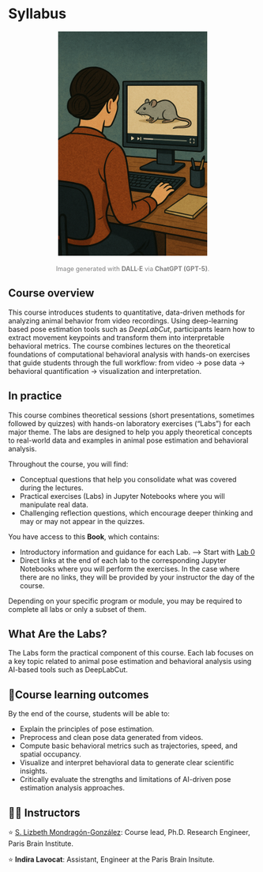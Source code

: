 # Syllabus

<p style="text-align:center;">
  <img src="assets/illustrations/syllabus-cover.png"
       alt="Course cover illustration"
       style="width:60%; height:auto; display:block; margin:0 auto;">
  <br>
  <span style="color:gray; font-size:0.9em;">
    Image generated with <strong>DALL·E</strong> via <strong>ChatGPT&nbsp;(GPT-5)</strong>.
  </span>
</p>

## Course overview 

This course introduces students to quantitative, data-driven methods for analyzing animal behavior from video recordings. Using deep-learning based pose estimation tools such as *DeepLabCut*, participants learn how to extract movement keypoints and transform them into interpretable behavioral metrics. The course combines lectures on the theoretical foundations of computational behavioral analysis with hands-on exercises that guide students through the full workflow: from video → pose data → behavioral quantification → visualization and interpretation.

## In practice

This course combines theoretical sessions (short presentations, sometimes followed by quizzes) with hands-on laboratory exercises (“Labs”) for each major theme.
The labs are designed to help you apply theoretical concepts to real-world data and examples in animal pose estimation and behavioral analysis.

Throughout the course, you will find:

- Conceptual questions that help you consolidate what was covered during the lectures.
- Practical exercises (Labs) in Jupyter Notebooks where you will manipulate real data.
- Challenging reflection questions, which encourage deeper thinking and may or may not appear in the quizzes.

You have access to this **Book**, which contains:

- Introductory information and guidance for each Lab. --> Start with [Lab 0](labs/0_prerequisites)
- Direct links at the end of each lab to the corresponding Jupyter Notebooks where you will perform the exercises. In the case where there are no links, they will be provided by your instructor the day of the course.

Depending on your specific program or module, you may be required to complete all labs or only a subset of them.

## What Are the Labs?

The Labs form the practical component of this course.
Each lab focuses on a key topic related to animal pose estimation and behavioral analysis using AI-based tools such as DeepLabCut.

## 🎯Course learning outcomes

By the end of the course, students will be able to:

* Explain the principles of pose estimation.
* Preprocess and clean pose data generated from videos.
* Compute basic behavioral metrics such as trajectories, speed, and spatial occupancy.
* Visualize and interpret behavioral data to generate clear scientific insights.
* Critically evaluate the strengths and limitations of AI-driven pose estimation analysis approaches.

## 👩‍🏫 Instructors

⭐️ [S. Lizbeth Mondragón-González](https://lizbeth-mg.me/): Course lead, Ph.D. Research Engineer, Paris Brain Institute.

⭐️ **Indira Lavocat**: Assistant, Engineer at the Paris Brain Insitute.